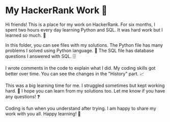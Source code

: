 # My HackerRank Work 🚀

Hi friends! This is a place for my work on HackerRank. For six months, I spent two hours every day learning Python and SQL. It was hard work but I learned so much. 💪

In this folder, you can see files with my solutions. The Python file has many problems I solved using Python language. 🐍 The SQL file has database questions I answered with SQL. 🗄️

I wrote comments in the code to explain what I did. My coding skills got better over time. You can see the changes in the "History" part. 📈

This was a big learning time for me. I struggled sometimes but kept working hard. 🔄 I hope you can learn from my solutions too. Let me know if you have any questions! ❓

Coding is fun when you understand after trying. I am happy to share my work with you all. Happy learning! 🎉
